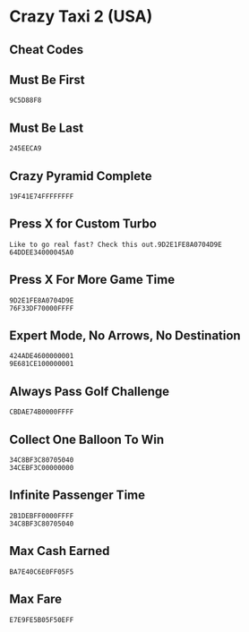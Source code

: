 # Crazy Taxi 2 (USA)

## Cheat Codes

## Must Be First

```
9C5D88F8

```

## Must Be Last

```
245EECA9

```

## Crazy Pyramid Complete

```
19F41E74FFFFFFFF

```

## Press X for Custom Turbo

```
Like to go real fast? Check this out.9D2E1FE8A0704D9E
64DDEE34000045A0

```

## Press X For More Game Time

```
9D2E1FE8A0704D9E
76F33DF70000FFFF

```

## Expert Mode, No Arrows, No Destination

```
424ADE4600000001
9E681CE100000001

```

## Always Pass Golf Challenge

```
CBDAE74B0000FFFF

```

## Collect One Balloon To Win

```
34C8BF3C80705040
34CEBF3C00000000

```

## Infinite Passenger Time

```
2B1DEBFF0000FFFF
34C8BF3C80705040

```

## Max Cash Earned

```
BA7E40C6E0FF05F5

```

## Max Fare

```
E7E9FE5B05F50EFF

```


